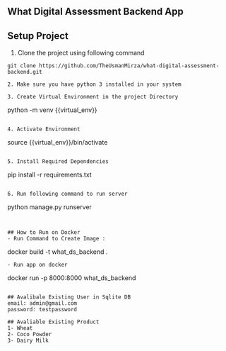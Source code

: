 ## What Digital Assessment Backend App

## Setup Project

1. Clone the project using following command
```
git clone https://github.com/TheUsmanMirza/what-digital-assessment-backend.git

2. Make sure you have python 3 installed in your system

3. Create Virtual Environment in the project Directory
```
python -m venv {{virtual_env}}
```

4. Activate Environment
```
source {{virtual_env}}/bin/activate
```

5. Install Required Dependencies
```
pip install -r requirements.txt
```

6. Run following command to run server
```
python manage.py runserver
```


## How to Run on Docker
- Run Command to Create Image :
```
docker build -t what_ds_backend .
```
- Run app on docker
```
docker run -p 8000:8000 what_ds_backend
```

## Avalibale Existing User in Sqlite DB
email: admin@gmail.com
password: testpassword

## Avaliable Existing Product
1- Wheat
2- Coco Powder
3- Dairy Milk
